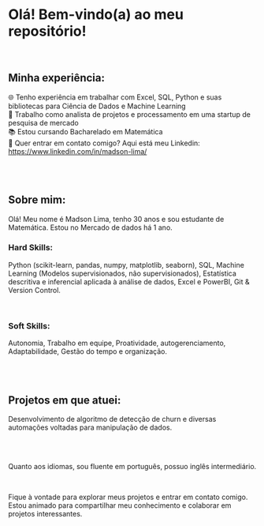 # Olá! Bem-vindo(a) ao meu repositório!

<br>

## Minha experiência:

🌐 Tenho experiência em trabalhar com Excel, SQL, Python e suas bibliotecas para Ciência de Dados e Machine Learning<br>
🎲 Trabalho como analista de projetos e processamento em uma startup de pesquisa de mercado  <br>
📚 Estou cursando Bacharelado em Matemática <br>
📧 Quer entrar em contato comigo? Aqui está meu Linkedin: https://www.linkedin.com/in/madson-lima/ <br>
<br>

<br>

## Sobre mim:

Olá! Meu nome é Madson Lima, tenho 30 anos e sou estudante de Matemática. Estou no Mercado de dados há 1 ano.<br>

### Hard Skills:

Python (scikit-learn, pandas, numpy, matplotlib, seaborn),
SQL,
Machine Learning (Modelos supervisionados, não supervisionados),
Estatística descritiva e inferencial aplicada à análise de dados,
Excel e PowerBI,
Git & Version Control.
<br>

<br>

### Soft Skills:

Autonomia,
Trabalho em equipe,
Proatividade,
autogerenciamento,
Adaptabilidade,
Gestão do tempo e organização.

<br>

<br>

## Projetos em que atuei:

Desenvolvimento de algoritmo de detecção de churn e diversas automações voltadas para manipulação de dados.

<br>

<br>

Quanto aos idiomas, sou fluente em português, possuo inglês intermediário. 


<br>

Fique à vontade para explorar meus projetos e entrar em contato comigo. Estou animado para compartilhar meu conhecimento e colaborar em projetos interessantes.

